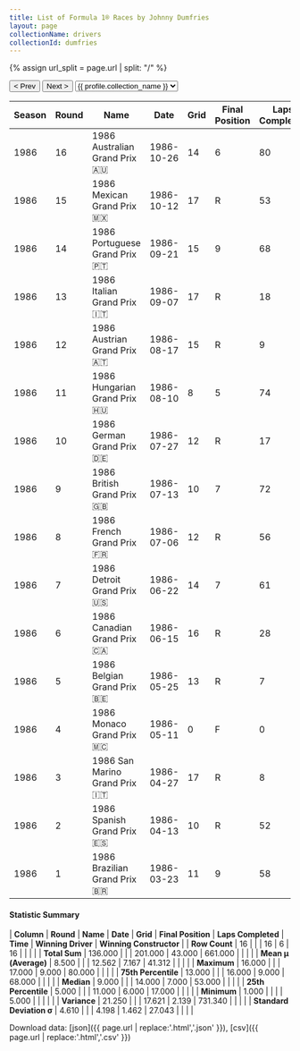```yaml
---
title: List of Formula 1® Races by Johnny Dumfries
layout: page
collectionName: drivers
collectionId: dumfries
---
```


{% assign url_split = page.url | split: "/" %}
<div id="collection-navigation">
<button onclick="selector.options[selector.selectedIndex-1].value && (window.location = selector.options[selector.selectedIndex-1].value);">&lt; Prev</button>
<button onclick="selector.options[selector.selectedIndex+1].value && (window.location = selector.options[selector.selectedIndex+1].value);">Next &gt;</button>
<select id="selector" onchange="this.options[this.selectedIndex].value && (window.location = this.options[this.selectedIndex].value);">
  {% for collectionId in site.data[page.collectionName].refs %}
    {% if collectionId == page.collectionId %}
      {% assign selected = "selected" %}
    {% else %}
      {% assign selected = "" %}
    {% endif %}
    {% assign profile = site.data[page.collectionName][collectionId].profile %}
    <option value="/f1/{{ page.collectionName }}/{{ collectionId }}/{{ url_split[4] }}" {{ selected }}>{{ profile.collection_name }}</option>
  {% endfor %}
</select>
</div>

| Season | Round | Name | Date | Grid | Final Position | Laps Completed | Time | Winning Driver | Winning Constructor |
|--|--|--|--|--|--|--|--|--|--|
| 1986 | 16 | 1986 Australian Grand Prix 🇦🇺 | 1986-10-26 | 14 | 6 | 80 |   | Alain Prost 🇫🇷 | McLaren 🇬🇧 |
| 1986 | 15 | 1986 Mexican Grand Prix 🇲🇽 | 1986-10-12 | 17 | R | 53 |   | Gerhard Berger 🇦🇹 | Benetton 🇮🇹 |
| 1986 | 14 | 1986 Portuguese Grand Prix 🇵🇹 | 1986-09-21 | 15 | 9 | 68 |   | Nigel Mansell 🇬🇧 | Williams 🇬🇧 |
| 1986 | 13 | 1986 Italian Grand Prix 🇮🇹 | 1986-09-07 | 17 | R | 18 |   | Nelson Piquet 🇧🇷 | Williams 🇬🇧 |
| 1986 | 12 | 1986 Austrian Grand Prix 🇦🇹 | 1986-08-17 | 15 | R | 9 |   | Alain Prost 🇫🇷 | McLaren 🇬🇧 |
| 1986 | 11 | 1986 Hungarian Grand Prix 🇭🇺 | 1986-08-10 | 8 | 5 | 74 |   | Nelson Piquet 🇧🇷 | Williams 🇬🇧 |
| 1986 | 10 | 1986 German Grand Prix 🇩🇪 | 1986-07-27 | 12 | R | 17 |   | Nelson Piquet 🇧🇷 | Williams 🇬🇧 |
| 1986 | 9 | 1986 British Grand Prix 🇬🇧 | 1986-07-13 | 10 | 7 | 72 |   | Nigel Mansell 🇬🇧 | Williams 🇬🇧 |
| 1986 | 8 | 1986 French Grand Prix 🇫🇷 | 1986-07-06 | 12 | R | 56 |   | Nigel Mansell 🇬🇧 | Williams 🇬🇧 |
| 1986 | 7 | 1986 Detroit Grand Prix 🇺🇸 | 1986-06-22 | 14 | 7 | 61 |   | Ayrton Senna 🇧🇷 | Team Lotus 🇬🇧 |
| 1986 | 6 | 1986 Canadian Grand Prix 🇨🇦 | 1986-06-15 | 16 | R | 28 |   | Nigel Mansell 🇬🇧 | Williams 🇬🇧 |
| 1986 | 5 | 1986 Belgian Grand Prix 🇧🇪 | 1986-05-25 | 13 | R | 7 |   | Nigel Mansell 🇬🇧 | Williams 🇬🇧 |
| 1986 | 4 | 1986 Monaco Grand Prix 🇲🇨 | 1986-05-11 | 0 | F | 0 |   | Alain Prost 🇫🇷 | McLaren 🇬🇧 |
| 1986 | 3 | 1986 San Marino Grand Prix 🇮🇹 | 1986-04-27 | 17 | R | 8 |   | Alain Prost 🇫🇷 | McLaren 🇬🇧 |
| 1986 | 2 | 1986 Spanish Grand Prix 🇪🇸 | 1986-04-13 | 10 | R | 52 |   | Ayrton Senna 🇧🇷 | Team Lotus 🇬🇧 |
| 1986 | 1 | 1986 Brazilian Grand Prix 🇧🇷 | 1986-03-23 | 11 | 9 | 58 |   | Nelson Piquet 🇧🇷 | Williams 🇬🇧 |

#### Statistic Summary

| **Column** | **Round** | **Name** | **Date** | **Grid** | **Final Position** | **Laps Completed** | **Time** | **Winning Driver** | **Winning Constructor** |
| **Row Count** | 16 |  |  | 16 | 6 | 16 |  |  |  |
| **Total Sum** | 136.000 |  |  | 201.000 | 43.000 | 661.000 |  |  |  |
| **Mean μ (Average)** | 8.500 |  |  | 12.562 | 7.167 | 41.312 |  |  |  |
| **Maximum** | 16.000 |  |  | 17.000 | 9.000 | 80.000 |  |  |  |
| **75th Percentile** | 13.000 |  |  | 16.000 | 9.000 | 68.000 |  |  |  |
| **Median** | 9.000 |  |  | 14.000 | 7.000 | 53.000 |  |  |  |
| **25th Percentile** | 5.000 |  |  | 11.000 | 6.000 | 17.000 |  |  |  |
| **Minimum** | 1.000 |  |  |  | 5.000 |  |  |  |  |
| **Variance** | 21.250 |  |  | 17.621 | 2.139 | 731.340 |  |  |  |
| **Standard Deviation σ** | 4.610 |  |  | 4.198 | 1.462 | 27.043 |  |  |  |

Download data: [json]({{ page.url | replace:'.html','.json' }}), [csv]({{ page.url | replace:'.html','.csv' }})
